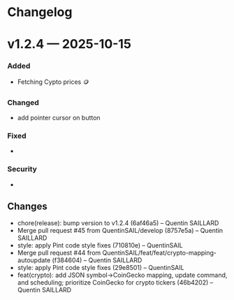 # Changelog

# v1.2.4 — 2025-10-15

### Added
- Fetching Cypto prices 🪙
### Changed
- add pointer cursor on button
### Fixed
- 
### Security
- 

## Changes
* chore(release): bump version to v1.2.4 (6af46a5) – Quentin SAILLARD
* Merge pull request #45 from QuentinSAIL/develop (8757e5a) – Quentin SAILLARD
* style: apply Pint code style fixes (710810e) – QuentinSAIL
* Merge pull request #44 from QuentinSAIL/feat/feat/crypto-mapping-autoupdate (f384604) – Quentin SAILLARD
* style: apply Pint code style fixes (29e8501) – QuentinSAIL
* feat(crypto): add JSON symbol→CoinGecko mapping, update command, and scheduling; prioritize CoinGecko for crypto tickers (46b4202) – Quentin SAILLARD

